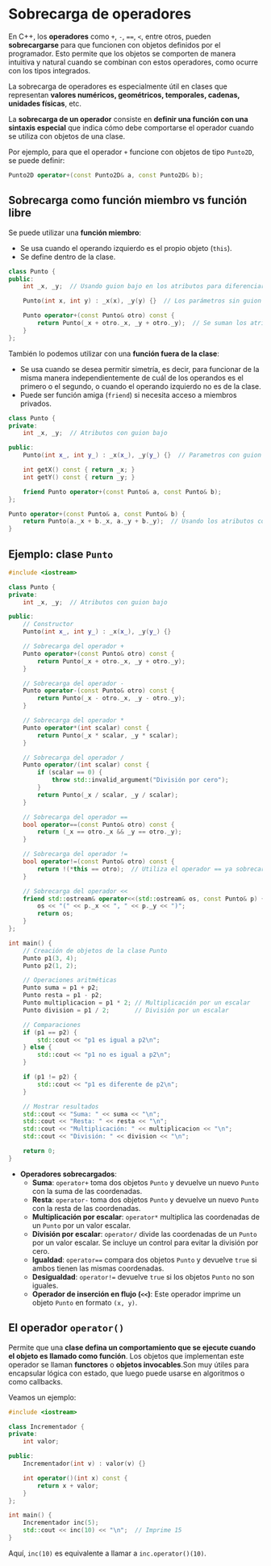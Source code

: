 # Sobrecarga de operadores

En C++, los **operadores** como `+`, `-`, `==`, `<`, entre otros, pueden **sobrecargarse** para que funcionen con objetos definidos por el programador. Esto permite que los objetos se comporten de manera intuitiva y natural cuando se combinan con estos operadores, como ocurre con los tipos integrados.

La sobrecarga de operadores es especialmente útil en clases que representan **valores numéricos, geométricos, temporales, cadenas, unidades físicas**, etc.

La **sobrecarga de un operador** consiste en **definir una función con una sintaxis especial** que indica cómo debe comportarse el operador cuando se utiliza con objetos de una clase.

Por ejemplo, para que el operador `+` funcione con objetos de tipo `Punto2D`, se puede definir:

```cpp
Punto2D operator+(const Punto2D& a, const Punto2D& b);
```

## Sobrecarga como función miembro vs función libre

Se puede utilizar una **función miembro**:

* Se usa cuando el operando izquierdo es el propio objeto (`this`).
* Se define dentro de la clase.

```cpp
class Punto {
public:
    int _x, _y;  // Usando guion bajo en los atributos para diferenciarlos

    Punto(int x, int y) : _x(x), _y(y) {}  // Los parámetros sin guion bajo, para evitar confusión

    Punto operator+(const Punto& otro) const {
        return Punto(_x + otro._x, _y + otro._y);  // Se suman los atributos correctos
    }
};
```

También lo podemos utilizar con una **función fuera de la clase**:

* Se usa cuando se desea permitir simetría, es decir, para funcionar de la misma manera independientemente de cuál de los operandos es el primero o el segundo,  o cuando el operando izquierdo no es de la clase.
* Puede ser función amiga (`friend`) si necesita acceso a miembros privados.

```cpp
class Punto {
private:
    int _x, _y;  // Atributos con guion bajo

public:
    Punto(int x_, int y_) : _x(x_), _y(y_) {}  // Parametros con guion bajo

    int getX() const { return _x; }
    int getY() const { return _y; }

    friend Punto operator+(const Punto& a, const Punto& b);
};

Punto operator+(const Punto& a, const Punto& b) {
    return Punto(a._x + b._x, a._y + b._y);  // Usando los atributos con guion bajo
}
```

## Ejemplo: clase `Punto`

```cpp
#include <iostream>

class Punto {
private:
    int _x, _y;  // Atributos con guion bajo

public:
    // Constructor
    Punto(int x_, int y_) : _x(x_), _y(y_) {}

    // Sobrecarga del operador +
    Punto operator+(const Punto& otro) const {
        return Punto(_x + otro._x, _y + otro._y);
    }

    // Sobrecarga del operador -
    Punto operator-(const Punto& otro) const {
        return Punto(_x - otro._x, _y - otro._y);
    }

    // Sobrecarga del operador *
    Punto operator*(int scalar) const {
        return Punto(_x * scalar, _y * scalar);
    }

    // Sobrecarga del operador /
    Punto operator/(int scalar) const {
        if (scalar == 0) {
            throw std::invalid_argument("División por cero");
        }
        return Punto(_x / scalar, _y / scalar);
    }

    // Sobrecarga del operador ==
    bool operator==(const Punto& otro) const {
        return (_x == otro._x && _y == otro._y);
    }

    // Sobrecarga del operador !=
    bool operator!=(const Punto& otro) const {
        return !(*this == otro);  // Utiliza el operador == ya sobrecargado
    }

    // Sobrecarga del operador <<
    friend std::ostream& operator<<(std::ostream& os, const Punto& p) {
        os << "(" << p._x << ", " << p._y << ")";
        return os;
    }
};

int main() {
    // Creación de objetos de la clase Punto
    Punto p1(3, 4);
    Punto p2(1, 2);

    // Operaciones aritméticas
    Punto suma = p1 + p2;
    Punto resta = p1 - p2;
    Punto multiplicacion = p1 * 2; // Multiplicación por un escalar
    Punto division = p1 / 2;       // División por un escalar

    // Comparaciones
    if (p1 == p2) {
        std::cout << "p1 es igual a p2\n";
    } else {
        std::cout << "p1 no es igual a p2\n";
    }

    if (p1 != p2) {
        std::cout << "p1 es diferente de p2\n";
    }

    // Mostrar resultados
    std::cout << "Suma: " << suma << "\n";
    std::cout << "Resta: " << resta << "\n";
    std::cout << "Multiplicación: " << multiplicacion << "\n";
    std::cout << "División: " << division << "\n";

    return 0;
}
```


* **Operadores sobrecargados**:
   * **Suma**: `operator+` toma dos objetos `Punto` y devuelve un nuevo `Punto` con la suma de las coordenadas.
   * **Resta**: `operator-` toma dos objetos `Punto` y devuelve un nuevo `Punto` con la resta de las coordenadas.
   * **Multiplicación por escalar**: `operator*` multiplica las coordenadas de un `Punto` por un valor escalar.
   * **División por escalar**: `operator/` divide las coordenadas de un `Punto` por un valor escalar. Se incluye un control para evitar la división por cero.
   * **Igualdad**: `operator==` compara dos objetos `Punto` y devuelve `true` si ambos tienen las mismas coordenadas.
   * **Desigualdad**: `operator!=` devuelve `true` si los objetos `Punto` no son iguales.
   * **Operador de inserción en flujo (`<<`)**: Este operador imprime un objeto `Punto` en formato `(x, y)`.


## El operador `operator()`

Permite que una **clase defina un comportamiento que se ejecute cuando el objeto es llamado como función**. Los objetos que implementan este operador se llaman **functores** o **objetos invocables**.Son muy útiles para encapsular lógica con estado, que luego puede usarse en algoritmos o como callbacks.

Veamos un ejemplo:

```cpp
#include <iostream>

class Incrementador {
private:
    int valor;

public:
    Incrementador(int v) : valor(v) {}

    int operator()(int x) const {
        return x + valor;
    }
};

int main() {
    Incrementador inc(5);
    std::cout << inc(10) << "\n";  // Imprime 15
}
```

Aquí, `inc(10)` es equivalente a llamar a `inc.operator()(10)`.

